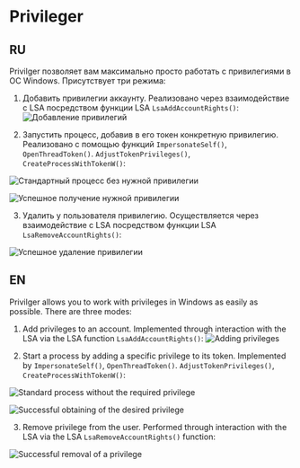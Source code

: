 # Privileger

## RU
Privilger позволяет вам максимально просто работать с привилегиями в ОС Windows. Присутствует три режима:
1. Добавить привилегии аккаунту. Реализовано через взаимодействие с LSA посредством функции LSA `LsaAddAccountRights()`:
![Добавление привилегий](https://user-images.githubusercontent.com/92790655/215747678-f17571bf-9748-47e1-9d81-e8c79b44adbd.png)

2. Запустить процесс, добавив в его токен конкретную привилегию. Реализовано с помощью функций `ImpersonateSelf()`, `OpenThreadToken()`. `AdjustTokenPrivileges()`, `CreateProcessWithTokenW()`:

![Стандартный процесс без нужной привилегии](https://user-images.githubusercontent.com/92790655/215748032-aab74846-5766-48d2-9510-d5140118117b.png)

![Успешное получение нужной привилегии](https://user-images.githubusercontent.com/92790655/215748148-47382349-b0e6-4ae1-8aa9-955eb6db8abc.png)

3. Удалить у пользователя привилегию. Осуществляется через взаимодействие с LSA посредством функции LSA `LsaRemoveAccountRights()`:

![Успешное удаление привилегии](https://user-images.githubusercontent.com/92790655/215748332-621efaa0-20ba-4809-b0c4-23dcd0f0963d.png)


## EN
Privilger allows you to work with privileges in Windows as easily as possible. There are three modes:
1. Add privileges to an account. Implemented through interaction with the LSA via the LSA function `LsaAddAccountRights()`:
![Adding privileges](https://user-images.githubusercontent.com/92790655/215747678-f17571bf-9748-47e1-9d81-e8c79b44adbd.png)

2. Start a process by adding a specific privilege to its token. Implemented by `ImpersonateSelf()`, `OpenThreadToken()`. `AdjustTokenPrivileges()`, `CreateProcessWithTokenW()`:

![Standard process without the required privilege](https://user-images.githubusercontent.com/92790655/215748032-aab74846-5766-48d2-9510-d5140118117b.png)

![Successful obtaining of the desired privilege](https://user-images.githubusercontent.com/92790655/215748148-47382349-b0e6-4ae1-8aa9-955eb6db8abc.png)

3. Remove privilege from the user. Performed through interaction with the LSA via the LSA `LsaRemoveAccountRights()` function:

![Successful removal of a privilege](https://user-images.githubusercontent.com/92790655/215748332-621efaa0-20ba-4809-b0c4-23dcd0f0963d.png)

